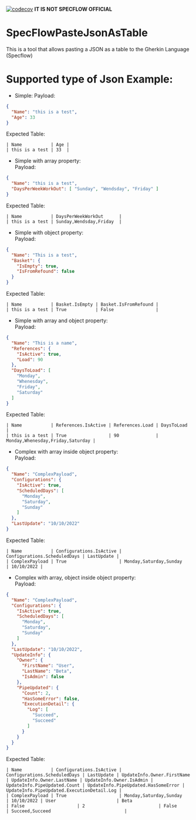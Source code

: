 [![codecov](https://codecov.io/gh/afborgesDev/SpecFlowPasteJsonAsTable/branch/main/graph/badge.svg)](https://codecov.io/gh/afborgesDev/SpecFlowPasteJsonAsTable)
**IT IS NOT SPECFLOW OFFICIAL**

# SpecFlowPasteJsonAsTable
This is a tool that allows pasting a JSON  as a table to the Gherkin Language (Specflow)

# Supported type of Json Example:

- Simple:
Payload:  
```json
{
  "Name": "this is a test",
  "Age": 33
}
```

Expected Table:  
```gherkin
| Name           | Age |
| this is a test | 33  |
```

- Simple with array property:  
Payload:  
```json
{
  "Name": "this is a test",
  "DaysPerWeekWorkOut": [ "Sunday", "Wendsday", "Friday" ]
}
```
Expected Table:  
```gherkin
| Name           | DaysPerWeekWorkOut      |
| this is a test | Sunday,Wendsday,Friday  |
```

- Simple with object property:  
Payload: 
```json
{
  "Name": "This is a test",
  "Basket": {
    "IsEmpty": true,
    "IsFromRefound": false
  }
}
```
Expected Table:  
```gherkin
| Name           | Basket.IsEmpty | Basket.IsFromRefound |
| this is a test | True           | False                |
```

- Simple with array and object property:  
Payload: 
```json
{
  "Name": "This is a name",
  "References": {
    "IsActive": true,
    "Load": 90
  },
  "DaysToLoad": [
    "Monday",
    "Whenesday",
    "Friday",
    "Saturday"
  ]
}
```
Expected Table:  
```gherkin
| Name           | References.IsActive | References.Load | DaysToLoad                       |
| this is a test | True                | 90              | Monday,Whenesday,Friday,Saturday |
```

- Complex with array inside object property:  
Payload:  
```json
{
  "Name": "ComplexPayload",
  "Configurations": {
    "IsActive": true,
    "ScheduledDays": [
      "Monday",
      "Saturday",
      "Sunday"
    ]
  },
  "LastUpdate": "10/10/2022"
}
```
Expected Table:  
```gherkin
| Name           | Configurations.IsActive | Configurations.ScheduledDays | LastUpdate |
| ComplexPayload | True                    | Monday,Saturday,Sunday       | 10/10/2022 |
```

- Complex with array, object inside object property:  
Payload:  
```json
{
  "Name": "ComplexPayload",
  "Configurations": {
    "IsActive": true,
    "ScheduledDays": [
      "Monday",
      "Saturday",
      "Sunday"
    ]
  },
  "LastUpdate": "10/10/2022",
  "UpdateInfo": {
    "Owner": {
      "FirstName": "User",
      "LastName": "Beta",
      "IsAdmin": false
    },
    "PipeUpdated": {
      "Count": 2,
      "HasSomeError": false,
      "ExecutionDetail": {
        "Log": [
          "Succeed",
          "Succeed"
        ]
      }
    }
  }
}
```
Expected Table:  
```gherkin
| Name           | Configurations.IsActive | Configurations.ScheduledDays | LastUpdate | UpdateInfo.Owner.FirstName | UpdateInfo.Owner.LastName | UpdateInfo.Owner.IsAdmin | UpdateInfo.PipeUpdated.Count | UpdateInfo.PipeUpdated.HasSomeError | UpdateInfo.PipeUpdated.ExecutionDetail.Log |
| ComplexPayload | True                    | Monday,Saturday,Sunday       | 10/10/2022 | User                       | Beta                      | False                    | 2                            | False                               | Succeed,Succeed                            |
```
